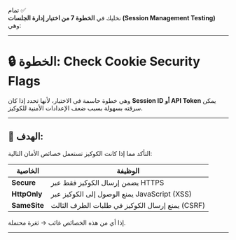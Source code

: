 تمام ✅  
نخليك في **الخطوة 7 من اختبار إدارة الجلسات (Session Management Testing)** وهي:

---

# 🔒 الخطوة: **Check Cookie Security Flags**  
وهي خطوة حاسمة في الاختبار، لأنها تحدد إذا كان **Session ID أو API Token** يمكن سرقته بسهولة بسبب ضعف الإعدادات الأمنية للكوكيز.

---

## 🧠 الهدف:
التأكد مما إذا كانت الكوكيز تستعمل خصائص الأمان التالية:

| الخاصية | الوظيفة |
|---------|----------|
| **Secure** | يضمن إرسال الكوكيز فقط عبر HTTPS |
| **HttpOnly** | يمنع الوصول إلى الكوكيز عبر JavaScript (XSS) |
| **SameSite** | يمنع إرسال الكوكيز في طلبات الطرف الثالث (CSRF) |

إذا أي من هذه الخصائص غائب → ثغرة محتملة.

---

